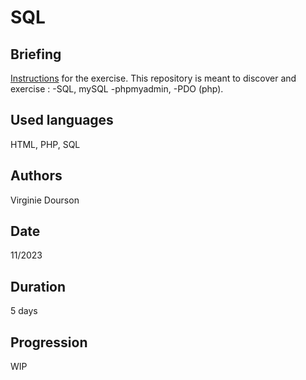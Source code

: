 # SQL

## Briefing
[Instructions](https://github.com/becodeorg/CRL-KELLER-6/blob/main/1.TRAIL/2.The-Hill/2.PHP/2.SQL/README.md) for the exercise.
This repository is meant to discover and exercise : 
-SQL, mySQL
-phpmyadmin,
-PDO (php).

## Used languages
HTML, PHP, SQL

## Authors
Virginie Dourson

## Date
11/2023

## Duration
5 days

## Progression
WIP